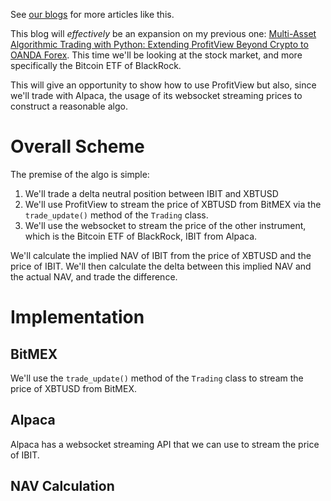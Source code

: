 See [our blogs](https://profitview.net/blog) for more articles like this.

This blog will _effectively_ be an expansion on my previous one: [Multi-Asset Algorithmic Trading with Python: Extending ProfitView Beyond Crypto to OANDA Forex](https://profitview.net/blog/multi-asset-algorithmic-trading-with-python-extending-profitview-beyond-crypto-to-oanda-forex).  This time we'll be looking at the stock market, and more specifically the Bitcoin ETF of BlackRock.

This will give an opportunity to show how to use ProfitView but also, since we'll trade with Alpaca, the usage of its websocket streaming prices to construct a reasonable algo.

# Overall Scheme

The premise of the algo is simple:

1. We'll trade a delta neutral position between IBIT and XBTUSD
2. We'll use ProfitView to stream the price of XBTUSD from BitMEX via the `trade_update()` method of the `Trading` class.
3. We'll use the websocket to stream the price of the other instrument, which is the Bitcoin ETF of BlackRock, IBIT from Alpaca.

We'll calculate the implied NAV of IBIT from the price of XBTUSD and the price of IBIT.  We'll then calculate the delta between this implied NAV and the actual NAV, and trade the difference.

# Implementation

## BitMEX

We'll use the `trade_update()` method of the `Trading` class to stream the price of XBTUSD from BitMEX.

## Alpaca

Alpaca has a websocket streaming API that we can use to stream the price of IBIT.

## NAV Calculation


